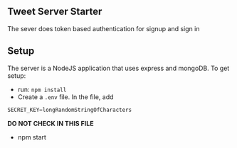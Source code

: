 ## Tweet  Server Starter

The sever does token based authentication for signup and sign in

## Setup

The server is a NodeJS application that uses express and mongoDB.  To get setup:

* run: `npm install`
* Create a `.env` file. In the file, add

```js
SECRET_KEY=longRandomStringOfCharacters
```
__DO NOT CHECK IN THIS FILE__

* npm start

